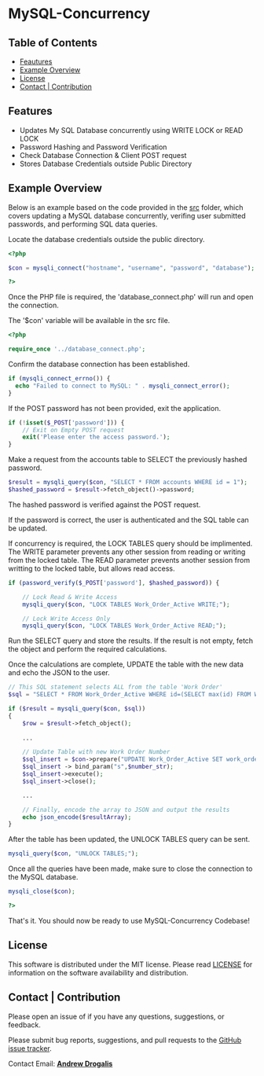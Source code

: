 # MySQL-Concurrency

## Table of Contents
* [Feautures](#Feautures)
* [Example Overview](#Example-Overview)
* [License](#License)
* [Contact | Contribution](#Contact-|-Contribution)

## Features
- Updates My SQL Database concurrently using WRITE LOCK or READ LOCK
- Password Hashing and Password Verification
- Check Database Connection & Client POST request
- Stores Database Credentials outside Public Directory

## Example Overview

Below is an example based on the code provided in the [src](https://github.com/andrew-drogalis/MySQL-Concurrency/blob/main/src/concurrency_example.php) folder, which covers updating a MySQL database concurrently, verifing user submitted passwords, and performing SQL data queries.

Locate the database credentials outside the public directory.
```php
<?php

$con = mysqli_connect("hostname", "username", "password", "database");

?>
```
Once the PHP file is required, the 'database_connect.php' will run and open the connection. 

The '$con' variable will be available in the src file.

```php
<?php

require_once '../database_connect.php';
```

Confirm the database connection has been established.

```php
if (mysqli_connect_errno()) {
  echo "Failed to connect to MySQL: " . mysqli_connect_error();
}
```

If the POST password has not been provided, exit the application.

```php
if (!isset($_POST['password'])) {
	// Exit on Empty POST request
	exit('Please enter the access password.');
}
```

Make a request from the accounts table to SELECT the previously hashed password.

```php
$result = mysqli_query($con, "SELECT * FROM accounts WHERE id = 1");
$hashed_password = $result->fetch_object()->password;
```

The hashed password is verified against the POST request.

If the password is correct, the user is authenticated and the SQL table can be updated.

If concurrency is required, the LOCK TABLES query should be implimented. The WRITE parameter prevents any other session from reading or writing from the locked table. The READ parameter prevents another session from writting to the locked table, but allows read access.

```php
if (password_verify($_POST['password'], $hashed_password)) {

    // Lock Read & Write Access
    mysqli_query($con, "LOCK TABLES Work_Order_Active WRITE;");

    // Lock Write Access Only
    mysqli_query($con, "LOCK TABLES Work_Order_Active READ;");
```
Run the SELECT query and store the results. If the result is not empty, fetch the object and perform the required calculations. 

Once the calculations are complete, UPDATE the table with the new data and echo the JSON to the user.

```php
// This SQL statement selects ALL from the table 'Work Order'
$sql = "SELECT * FROM Work_Order_Active WHERE id=(SELECT max(id) FROM Work_Order_Active)";

if ($result = mysqli_query($con, $sql))
{
    $row = $result->fetch_object();
    
    ...

    // Update Table with new Work Order Number
    $sql_insert = $con->prepare("UPDATE Work_Order_Active SET work_order_number=? WHERE id=1");
    $sql_insert -> bind_param("s",$number_str);
    $sql_insert->execute();
    $sql_insert->close();

    ...

    // Finally, encode the array to JSON and output the results
    echo json_encode($resultArray);
}
```

After the table has been updated, the UNLOCK TABLES query can be sent.

```php
mysqli_query($con, "UNLOCK TABLES;");
```

Once all the queries have been made, make sure to close the connection to the MySQL database.

```php
mysqli_close($con);

?>
```

That's it. You should now be ready to use MySQL-Concurrency Codebase!


## License

This software is distributed under the MIT license. Please read [LICENSE](https://github.com/andrew-drogalis/MySQL-Concurrency/blob/main/LICENSE) for information on the software availability and distribution.

## Contact | Contribution

Please open an issue of if you have any questions, suggestions, or feedback.

Please submit bug reports, suggestions, and pull requests to the [GitHub issue tracker](https://github.com/andrew-drogalis/MySQL-Concurrency/issues).

Contact Email: [**Andrew Drogalis**](mailto:andrew.drogalis@gmail.com) 



